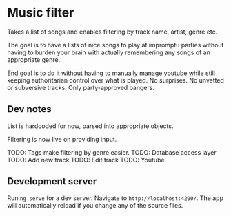 # Music filter

Takes a list of songs and enables filtering by track name, artist, genre etc.

The goal is to have a lists of nice songs to play at impromptu parties without having to burden your brain with actually remembering any songs of an appropriate genre.

End goal is to do it without having to manually manage youtube while still keeping authoritarian control over what is played. No surprises. No unvetted or subversive tracks. Only party-approved bangers.

## Dev notes

List is hardcoded for now, parsed into appropriate objects.

Filtering is now live on providing input.

TODO: Tags make filtering by genre easier.
TODO: Database access layer
TODO: Add new track
TODO: Edit track
TODO: Youtube

## Development server

Run `ng serve` for a dev server. Navigate to `http://localhost:4200/`. The app will automatically reload if you change any of the source files.